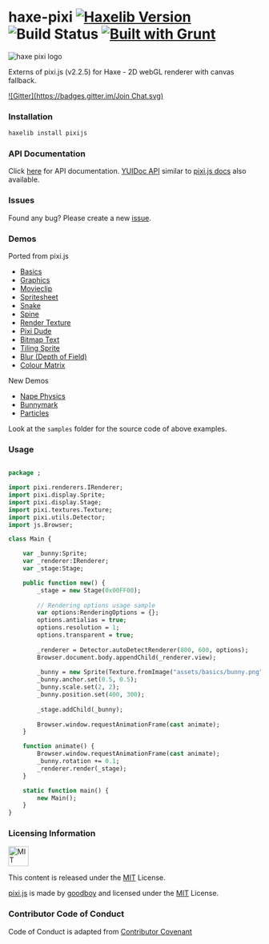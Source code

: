 # haxe-pixi [![Haxelib Version](https://img.shields.io/github/tag/adireddy/haxe-pixi.svg?style=flat&label=haxelib)](http://lib.haxe.org/p/pixijs) ![Build Status](https://travis-ci.org/adireddy/haxe-pixi.svg?branch=master) [![Built with Grunt](https://cdn.gruntjs.com/builtwith.png)](http://gruntjs.com/)

![haxe pixi logo](https://raw.githubusercontent.com/adireddy/haxe-pixi/master/logo.png)

Externs of pixi.js (v2.2.5) for Haxe - 2D webGL renderer with canvas fallback.

[![Gitter](https://badges.gitter.im/Join Chat.svg)](https://gitter.im/adireddy/haxe-pixi?utm_source=badge&utm_medium=badge&utm_campaign=pr-badge&utm_content=badge)

### Installation ###

```haxe
haxelib install pixijs
```
### API Documentation ###

Click [here](http://adireddy.github.io/docs/haxe-pixi) for API documentation.
[YUIDoc API](http://adireddy.github.io/docs/haxe-pixi/yui/) similar to [pixi.js docs](http://www.goodboydigital.com/pixijs/docs/) also available.

### Issues ###

Found any bug? Please create a new [issue](https://github.com/adireddy/haxe-pixi/issues/new).

### Demos ###

Ported from pixi.js

* [Basics](http://adireddy.github.io/demos/haxe-pixi/basics.html)
* [Graphics](http://adireddy.github.io/demos/haxe-pixi/graphics.html)
* [Movieclip](http://adireddy.github.io/demos/haxe-pixi/movieclip.html)
* [Spritesheet](http://adireddy.github.io/demos/haxe-pixi/spritesheet.html)
* [Snake](http://adireddy.github.io/demos/haxe-pixi/snake.html)
* [Spine](http://adireddy.github.io/demos/haxe-pixi/spine.html)
* [Render Texture](http://adireddy.github.io/demos/haxe-pixi/rendertexture.html)
* [Pixi Dude](http://adireddy.github.io/demos/haxe-pixi/pixidude.html)
* [Bitmap Text](http://adireddy.github.io/demos/haxe-pixi/bitmaptext.html)
* [Tiling Sprite](http://adireddy.github.io/demos/haxe-pixi/tiling.html)
* [Blur (Depth of Field)](http://adireddy.github.io/demos/haxe-pixi/blur.html)
* [Colour Matrix](http://adireddy.github.io/demos/haxe-pixi/colourmatrix.html)

New Demos

* [Nape Physics](http://adireddy.github.io/demos/haxe-pixi/nape.html)
* [Bunnymark](http://adireddy.github.io/demos/haxe-pixi/bunnymark.html)
* [Particles](http://adireddy.github.io/demos/haxe-pixi/particles.html)

Look at the `samples` folder for the source code of above examples.

### Usage ###

```haxe

package ;

import pixi.renderers.IRenderer;
import pixi.display.Sprite;
import pixi.display.Stage;
import pixi.textures.Texture;
import pixi.utils.Detector;
import js.Browser;

class Main {

	var _bunny:Sprite;
    var _renderer:IRenderer;
    var _stage:Stage;

	public function new() {
		_stage = new Stage(0x00FF00);
		
		// Rendering options usage sample
		var options:RenderingOptions = {};
		options.antialias = true;
		options.resolution = 1;
		options.transparent = true;
		
        _renderer = Detector.autoDetectRenderer(800, 600, options);
        Browser.document.body.appendChild(_renderer.view);
        
        _bunny = new Sprite(Texture.fromImage("assets/basics/bunny.png"));
        _bunny.anchor.set(0.5, 0.5);
        _bunny.scale.set(2, 2);
        _bunny.position.set(400, 300);
        
        _stage.addChild(_bunny);
        
        Browser.window.requestAnimationFrame(cast animate);
	}

	function animate() {
        Browser.window.requestAnimationFrame(cast animate);
        _bunny.rotation += 0.1;  
        _renderer.render(_stage);
    }

	static function main() {
		new Main();
	}
}
```

### Licensing Information ###

<a rel="license" href="http://opensource.org/licenses/MIT">
<img alt="MIT license" height="40" src="http://upload.wikimedia.org/wikipedia/commons/c/c3/License_icon-mit.svg" /></a>

This content is released under the [MIT](http://opensource.org/licenses/MIT) License.

[pixi.js](https://github.com/GoodBoyDigital/pixi.js) is made by [goodboy](http://www.goodboydigital.com/) and licensed under the [MIT](http://opensource.org/licenses/MIT) License.

### Contributor Code of Conduct ###

Code of Conduct is adapted from [Contributor Covenant](http://contributor-covenant.org/version/1/0/0/)
